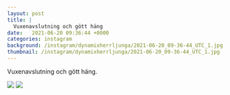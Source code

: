 ```yaml
---
layout: post
title: |
  Vuxenavslutning och gött häng
date:   2021-06-20 09:36:44 +0000
categories: instagram
background: /instagram/dynamixherrljunga/2021-06-20_09-36-44_UTC_1.jpg
thumbnail: /instagram/dynamixherrljunga/2021-06-20_09-36-44_UTC_1.jpg
---
```

Vuxenavslutning och gött häng. 



<img src='/www-dynamix-herrljunga/instagram/dynamixherrljunga/2021-06-20_09-36-44_UTC_1.jpg' class='img-fluid' />


<img src='/www-dynamix-herrljunga/instagram/dynamixherrljunga/2021-06-20_09-36-44_UTC_2.jpg' class='img-fluid' />
